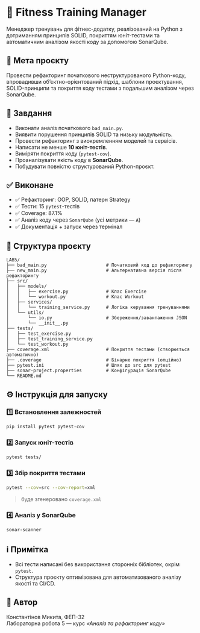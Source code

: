 # 💪 Fitness Training Manager

Менеджер тренувань для фітнес-додатку, реалізований на Python з дотриманням принципів SOLID, покриттям юніт-тестами та автоматичним аналізом якості коду за допомогою SonarQube.

## 🎯 Мета проєкту

Провести рефакторинг початкового неструктурованого Python-коду, впровадивши об’єктно-орієнтований підхід, шаблони проєктування, SOLID-принципи та покриття коду тестами з подальшим аналізом через SonarQube.

## 📝 Завдання

- Виконати аналіз початкового `bad_main.py`.
- Виявити порушення принципів SOLID та низьку модульність.
- Провести рефакторинг з виокремленням моделей та сервісів.
- Написати не менше **10 юніт-тестів**.
- Виміряти покриття коду (`pytest-cov`).
- Проаналізувати якість коду в **SonarQube**.
- Побудувати повністю структурований Python-проєкт.

## ✅ Виконане

- ✅ Рефакторинг: OOP, SOLID, патерн Strategy
- ✅ Тести: 15 `pytest`-тестів
- ✅ Coverage: 87.1%
- ✅ Аналіз коду через `SonarQube` (усі метрики — `A`)
- ✅ Документація + запуск через термінал

## 📁 Структура проєкту

```
LAB5/
├── bad_main.py                      # Початковий код до рефакторингу
├── new_main.py                      # Альтернативна версія після рефакторингу
├── src/
│   ├── models/
│   │   ├── exercise.py              # Клас Exercise
│   │   └── workout.py               # Клас Workout
│   ├── services/
│   │   └── training_service.py      # Логіка керування тренуваннями
│   └── utils/
│       └── io.py                    # Збереження/завантаження JSON
│       └── __init__.py
├── tests/
│   ├── test_exercise.py
│   ├── test_training_service.py
│   └── test_workout.py
├── coverage.xml                     # Покриття тестами (створюється автоматично)
├── .coverage                        # Бінарне покриття (опційно)
├── pytest.ini                       # Шлях до src для pytest
├── sonar-project.properties         # Конфігурація SonarQube
└── README.md
```

## ⚙️ Інструкція для запуску

### 1️⃣ Встановлення залежностей

```bash
pip install pytest pytest-cov
```

### 2️⃣ Запуск юніт-тестів

```bash
pytest tests/
```

### 3️⃣ Збір покриття тестами

```bash
pytest --cov=src --cov-report=xml
```

> буде згенеровано `coverage.xml`

### 4️⃣ Аналіз у SonarQube

```bash
sonar-scanner
```

## ℹ️ Примітка

- Всі тести написані без використання сторонніх бібліотек, окрім `pytest`.
- Структура проєкту оптимізована для автоматизованого аналізу якості та CI/CD.

## 👤 Автор

Константінов Микита, ФЕП-32  
Лабораторна робота 5 — курс *«Аналіз та рефакторинг коду»*